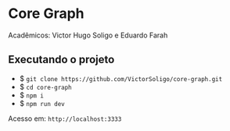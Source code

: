 # Core Graph

Acadêmicos: Victor Hugo Soligo e Eduardo Farah

## Executando o projeto

- $ `git clone https://github.com/VictorSoligo/core-graph.git`
- $ `cd core-graph`
- $ `npm i`
- $ `npm run dev`

Acesso em: `http://localhost:3333`